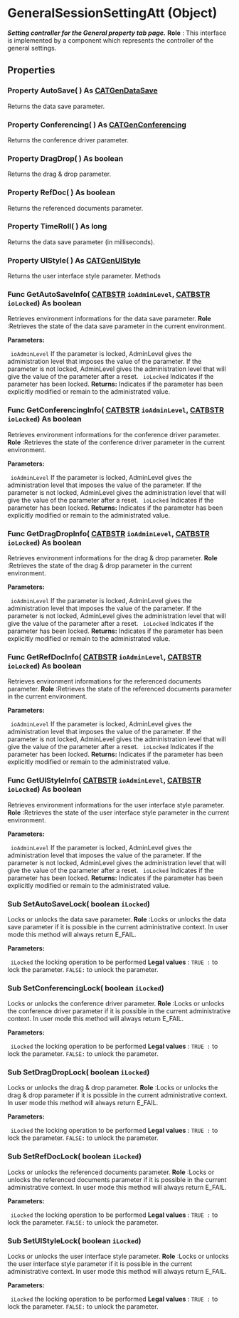 # GeneralSessionSettingAtt (Object)

**_Setting controller for the General property tab page._**
**Role** : This interface is implemented by a component which represents the controller of the general settings.

## Properties

### Property **AutoSave**( ) As [CATGenDataSave](../InfInterfaces/enum_CATGenDataSave_38228.md)

Returns the data save parameter.  
### Property **Conferencing**( ) As [CATGenConferencing](../InfInterfaces/enum_CATGenConferencing_66130.md)

Returns the conference driver parameter.  
### Property **DragDrop**( ) As boolean

Returns the drag & drop parameter.  
### Property **RefDoc**( ) As boolean

Returns the referenced documents parameter.  
### Property **TimeRoll**( ) As long

Returns the data save parameter (in milliseconds).  
### Property **UIStyle**( ) As [CATGenUIStyle](../InfInterfaces/enum_CATGenUIStyle_33253.md)

Returns the user interface style parameter.  Methods

### Func **GetAutoSaveInfo**( [CATBSTR](../System/typedef_CATBSTR_8129.md)  `ioAdminLevel`,  [CATBSTR](../System/typedef_CATBSTR_8129.md)  `ioLocked`) As boolean

Retrieves environment informations for the data save parameter.
**Role** :Retrieves the state of the data save parameter in the current environment.

**Parameters:**

` ioAdminLevel`
If the parameter is locked, AdminLevel gives the administration level that imposes the value of the parameter.
If the parameter is not locked, AdminLevel gives the administration level that will give the value of the parameter after a reset.
` ioLocked`      Indicates if the parameter has been locked.
**Returns:**      Indicates if the parameter has been explicitly modified or remain to the administrated value.  
### Func **GetConferencingInfo**( [CATBSTR](../System/typedef_CATBSTR_8129.md)  `ioAdminLevel`,  [CATBSTR](../System/typedef_CATBSTR_8129.md)  `ioLocked`) As boolean

Retrieves environment informations for the conference driver parameter.
**Role** :Retrieves the state of the conference driver parameter in the current environment.

**Parameters:**

` ioAdminLevel`
If the parameter is locked, AdminLevel gives the administration level that imposes the value of the parameter.
If the parameter is not locked, AdminLevel gives the administration level that will give the value of the parameter after a reset.
` ioLocked`      Indicates if the parameter has been locked.
**Returns:**      Indicates if the parameter has been explicitly modified or remain to the administrated value.  
### Func **GetDragDropInfo**( [CATBSTR](../System/typedef_CATBSTR_8129.md)  `ioAdminLevel`,  [CATBSTR](../System/typedef_CATBSTR_8129.md)  `ioLocked`) As boolean

Retrieves environment informations for the drag & drop parameter.
**Role** :Retrieves the state of the drag & drop parameter in the current environment.

**Parameters:**

` ioAdminLevel`
If the parameter is locked, AdminLevel gives the administration level that imposes the value of the parameter.
If the parameter is not locked, AdminLevel gives the administration level that will give the value of the parameter after a reset.
` ioLocked`      Indicates if the parameter has been locked.
**Returns:**      Indicates if the parameter has been explicitly modified or remain to the administrated value.  
### Func **GetRefDocInfo**( [CATBSTR](../System/typedef_CATBSTR_8129.md)  `ioAdminLevel`,  [CATBSTR](../System/typedef_CATBSTR_8129.md)  `ioLocked`) As boolean

Retrieves environment informations for the referenced documents parameter.
**Role** :Retrieves the state of the referenced documents parameter in the current environment.

**Parameters:**

` ioAdminLevel`
If the parameter is locked, AdminLevel gives the administration level that imposes the value of the parameter.
If the parameter is not locked, AdminLevel gives the administration level that will give the value of the parameter after a reset.
` ioLocked`      Indicates if the parameter has been locked.
**Returns:**      Indicates if the parameter has been explicitly modified or remain to the administrated value.  
### Func **GetUIStyleInfo**( [CATBSTR](../System/typedef_CATBSTR_8129.md)  `ioAdminLevel`,  [CATBSTR](../System/typedef_CATBSTR_8129.md)  `ioLocked`) As boolean

Retrieves environment informations for the user interface style parameter.
**Role** :Retrieves the state of the user interface style parameter in the current environment.

**Parameters:**

` ioAdminLevel`
If the parameter is locked, AdminLevel gives the administration level that imposes the value of the parameter.
If the parameter is not locked, AdminLevel gives the administration level that will give the value of the parameter after a reset.
` ioLocked`      Indicates if the parameter has been locked.
**Returns:**      Indicates if the parameter has been explicitly modified or remain to the administrated value.  
### Sub **SetAutoSaveLock**( boolean  `iLocked`)

Locks or unlocks the data save parameter.
**Role** :Locks or unlocks the data save parameter if it is possible in the current administrative context. In user mode this method will always return E_FAIL.

**Parameters:**

` iLocked`      the locking operation to be performed **Legal values** :
`TRUE :` to lock the parameter.
`FALSE:` to unlock the parameter.

### Sub **SetConferencingLock**( boolean  `iLocked`)

Locks or unlocks the conference driver parameter.
**Role** :Locks or unlocks the conference driver parameter if it is possible in the current administrative context. In user mode this method will always return E_FAIL.

**Parameters:**

` iLocked`      the locking operation to be performed **Legal values** :
`TRUE :` to lock the parameter.
`FALSE:` to unlock the parameter.

### Sub **SetDragDropLock**( boolean  `iLocked`)

Locks or unlocks the drag & drop parameter.
**Role** :Locks or unlocks the drag & drop parameter if it is possible in the current administrative context. In user mode this method will always return E_FAIL.

**Parameters:**

` iLocked`      the locking operation to be performed **Legal values** :
`TRUE :` to lock the parameter.
`FALSE:` to unlock the parameter.

### Sub **SetRefDocLock**( boolean  `iLocked`)

Locks or unlocks the referenced documents parameter.
**Role** :Locks or unlocks the referenced documents parameter if it is possible in the current administrative context. In user mode this method will always return E_FAIL.

**Parameters:**

` iLocked`      the locking operation to be performed **Legal values** :
`TRUE :` to lock the parameter.
`FALSE:` to unlock the parameter.

### Sub **SetUIStyleLock**( boolean  `iLocked`)

Locks or unlocks the user interface style parameter.
**Role** :Locks or unlocks the user interface style parameter if it is possible in the current administrative context. In user mode this method will always return E_FAIL.

**Parameters:**

` iLocked`      the locking operation to be performed **Legal values** :
`TRUE :` to lock the parameter.
`FALSE:` to unlock the parameter.